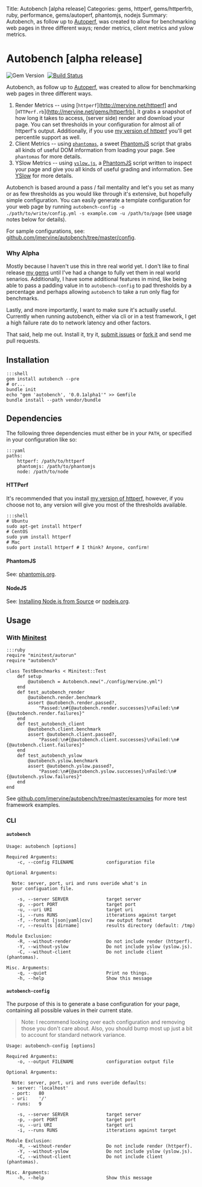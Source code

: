 Title: Autobench [alpha release]
Categories: gems, httperf, gems/httperfrb, ruby, performance, gems/autoperf, phantomjs, nodejs
Summary: Autobench, as follow up to [Autoperf](http://mervine.net/gems/autoperf), was created to allow for benchmarking web pages 
in three different ways; render metrics, client metrics and yslow metrics.

# Autobench [alpha release]

![Gem Version](https://badge.fury.io/rb/autobench.png)&nbsp;&nbsp;[![Build Status](https://travis-ci.org/jmervine/autobench.png?branch=master)](https://travis-ci.org/jmervine/autobench)

Autobench, as follow up to [Autoperf](http://mervine.net/gems/autoperf), was created to allow for benchmarking web pages 
in three different ways. 

1. Render Metrics -- using [`httperf`](http://mervine.net/httperf] and [`HTTPerf.rb`](http://mervine.net/gems/httperfrb], it 
   grabs a snapshot of how long it takes to access, (server side) render and download your page. You can set thresholds 
   in your configuration for almost all of httperf's output. Additionally, if you use 
   [my version of httperf](http://mervine.net/httperf-0-9-1-with-individual-connection-times) you'll get percentile
   support as well.
2. Client Metrics -- using [`phantomas`](https://github.com/macbre/phantomas), a sweet [PhantomJS](http://mervine.net/phantomjs)
   script that grabs all kinds of useful DOM information from loading your page. See `phantomas` for more details.
3. YSlow Metrics -- using [`yslow.js`](http://yslow.org/phantomjs), a [PhantomJS](http://mervine.net/phantomjs) script
   written to inspect your page and give you all kinds of useful grading and information. See [YSlow](http://yslow.org)
   for more details.
   
Autobench is based around a pass / fail mentality and let's you set as many or as few thresholds as you would like through
it's extensive, but hopefully simple configuration. You can easily generate a template configuration for your web page by
running `autobench-config -o ./path/to/write/config.yml -s example.com -u /path/to/page` (see usage notes below for details).

For sample configurations, see: [github.com/jmervine/autobench/tree/master/config](https://github.com/jmervine/autobench/tree/master/config).

### Why Alpha

Mostly because I haven't use this in thre real world yet. I don't like to final release [my gems](/gems)
until I've had a change to fully vet them in real world senarios. Additionally, I have some additional 
features in mind, like being able to pass a padding value in to `autobench-config` to pad thresholds by 
a percentage and perhaps allowing `autobench` to take a run only flag for benchmarks.

Lastly, and more importantly, I want to make sure it's actually useful. Currently when running autobench,
either via cli or in a test framework, I get a high failure rate do to network latency and other factors.

That said, help me out. Install it, try it, [submit issues](https://github.com/jmervine/autobench/issues) 
or [fork it](https://github.com/jmervine/autobench) and send me pull requests.


## Installation

    :::shell
    gem install autobench --pre
    # or...
    bundle init
    echo "gem 'autobench', '0.0.1alpha1'" >> Gemfile
    bundle install --path vendor/bundle

## Dependencies

The following three dependencies must either be in your `PATH`, or specified in your configuration like so:

    :::yaml
    paths:
        httperf: /path/to/httperf
        phantomjs: /path/to/phantomjs
        node: /path/to/node


#### HTTPerf

It's recommended that you install [my version of httperf](http://mervine.net/httperf-0-9-1-with-individual-connection-times),
however, if you choose not to, any version will give you most of the thresholds available.

    :::shell
    # Ubuntu
    sudo apt-get install httperf
    # CentOS
    sudo yum install httperf
    # Mac
    sudo port install httperf # I think? Anyone, confirm!

#### PhantomJS

See: [phantomjs.org](http://phantomjs.org/).

#### NodeJS

See: [Installing Node.js from Source](/notes/installing-nodejs-from-source) or [nodejs.org](http://nodejs.org/).

## Usage

### With [Minitest](https://github.com/seattlerb/minitest)

    :::ruby
    require "minitest/autorun"
    require "autobench"

    class TestBenchmarks < Minitest::Test
        def setup
            @autobench = Autobench.new("./config/mervine.yml")
        end
        def test_autobench_render
            @autobench.render.benchmark
            assert @autobench.render.passed?,
                "Passed:\n#{@autobench.render.successes}\nFailed:\n#{@autobench.render.failures}"
        end
        def test_autobench_client
            @autobench.client.benchmark
            assert @autobench.client.passed?,
                "Passed:\n#{@autobench.client.successes}\nFailed:\n#{@autobench.client.failures}"
        end
        def test_autobench_yslow
            @autobench.yslow.benchmark
            assert @autobench.yslow.passed?,
                "Passed:\n#{@autobench.yslow.successes}\nFailed:\n#{@autobench.yslow.failures}"
        end
    end

See [github.com/jmervine/autobench/tree/master/examples](https://github.com/jmervine/autobench/tree/master/examples)
for more test framework examples.

### CLI

#### `autobench`

    Usage: autobench [options]

    Required Arguments:
        -c, --config FILENAME            configuration file

    Optional Arguments:

      Note: server, port, uri and runs overide what's in
      your configuation file.

        -s, --server SERVER              target server
        -p, --port PORT                  target port
        -u, --uri URI                    target uri
        -i, --runs RUNS                  itterations against target
        -f, --format [json|yaml|csv]     raw output format
        -r, --results [dirname]          results directory (default: /tmp)

    Module Exclusion:
        -R, --without-render             Do not include render (httperf).
        -Y, --without-yslow              Do not include yslow (yslow.js).
        -C, --without-client             Do not include client (phantomas).

    Misc. Arguments:
        -q, --quiet                      Print no things.
        -h, --help                       Show this message

#### `autobench-config`

The purpose of this is to generate a base configuration for your page, containing
all possible values in their current state.

> Note: I recommend looking over each configuration and removing those you don't
> care about. Also, you should bump most up just a bit to account for standard
> network variance.

    Usage: autobench-config [options]

    Required Arguments:
        -o, --output FILENAME            configuration output file

    Optional Arguments:

      Note: server, port, uri and runs overide defaults:
      - server: 'localhost'
      - port:   80
      - uri:    '/'
      - runs:   9

        -s, --server SERVER              target server
        -p, --port PORT                  target port
        -u, --uri URI                    target uri
        -i, --runs RUNS                  itterations against target

    Module Exclusion:
        -R, --without-render             Do not include render (httperf).
        -Y, --without-yslow              Do not include yslow (yslow.js).
        -C, --without-client             Do not include client (phantomas).

    Misc. Arguments:
        -h, --help                       Show this message
